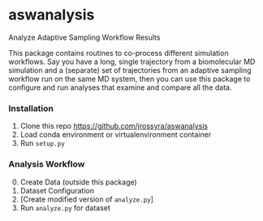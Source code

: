 # aswanalysis

Analyze Adaptive Sampling Workflow Results


This package contains routines to co-process different simulation workflows. Say you have a long, single
trajectory from a biomolecular MD simulation and a (separate) set of trajectories from an adaptive
sampling workflow run on the same MD system, then you can use this package to configure and run analyses
that examine and compare all the data. 

### Installation

1. Clone this repo https://github.com/jrossyra/aswanalysis
2. Load conda environment or virtualenvironment container
2. Run `setup.py`

### Analysis Workflow

0. Create Data (outside this package)
1. Dataset Configuration
2. [Create modified version of `analyze.py`]
3. Run `analyze.py` for dataset
